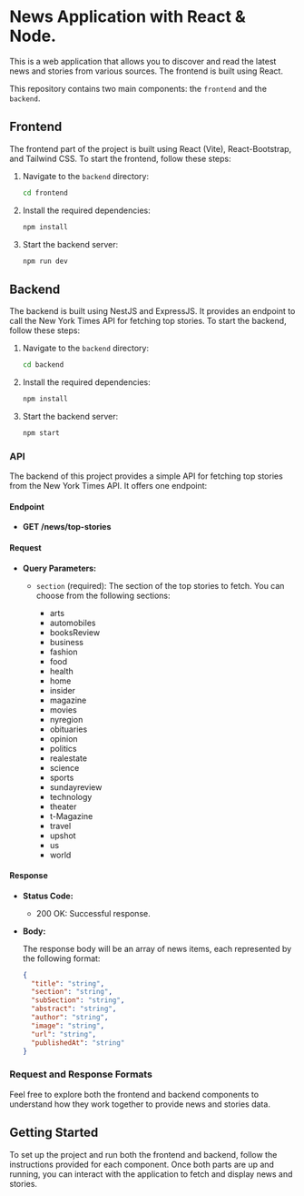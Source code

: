 # News Application with React & Node.

This is a web application that allows you to discover and read the latest news and stories from various sources. The frontend is built using React.

This repository contains two main components: the `frontend` and the `backend`.

## Frontend

The frontend part of the project is built using React (Vite), React-Bootstrap, and Tailwind CSS. To start the frontend, follow these steps:

1. Navigate to the `backend` directory:
   ```bash
   cd frontend
   ```
2. Install the required dependencies:
   ```bash
   npm install
   ```
3. Start the backend server:
   ```bash
   npm run dev
   ```

## Backend

The backend is built using NestJS and ExpressJS. It provides an endpoint to call the New York Times API for fetching top stories. To start the backend, follow these steps:

1. Navigate to the `backend` directory:

   ```bash
   cd backend
   ```
2. Install the required dependencies:

   ```bash
   npm install
   ```
3. Start the backend server:

   ```bash
   npm start
   ```

### API

The backend of this project provides a simple API for fetching top stories from the New York Times API. It offers one endpoint:

#### Endpoint

- **GET /news/top-stories**

#### Request

- **Query Parameters:**

  - `section` (required): The section of the top stories to fetch. You can choose from the following sections:

    - arts
    - automobiles
    - booksReview
    - business
    - fashion
    - food
    - health
    - home
    - insider
    - magazine
    - movies
    - nyregion
    - obituaries
    - opinion
    - politics
    - realestate
    - science
    - sports
    - sundayreview
    - technology
    - theater
    - t-Magazine
    - travel
    - upshot
    - us
    - world

#### Response

- **Status Code:**

  - 200 OK: Successful response.
- **Body:**

  The response body will be an array of news items, each represented by the following format:

  ```json
  {
    "title": "string",
    "section": "string",
    "subSection": "string",
    "abstract": "string",
    "author": "string",
    "image": "string",
    "url": "string",
    "publishedAt": "string"
  }
  ```

### Request and Response Formats

Feel free to explore both the frontend and backend components to understand how they work together to provide news and stories data.

## Getting Started

To set up the project and run both the frontend and backend, follow the instructions provided for each component. Once both parts are up and running, you can interact with the application to fetch and display news and stories.
